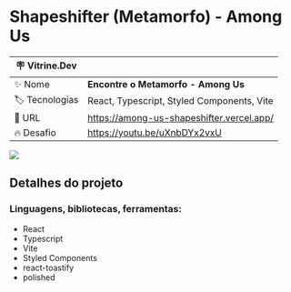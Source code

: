 # Shapeshifter (Metamorfo) - Among Us

| :placard: Vitrine.Dev |     |
| -------------  | --- |
| :sparkles: Nome        | **Encontre o Metamorfo - Among Us**
| :label: Tecnologias | React, Typescript, Styled Components, Vite
| :rocket: URL         | https://among-us-shapeshifter.vercel.app/
| :fire: Desafio     | https://youtu.be/uXnbDYx2vxU

![](https://github.com/natalia-fs/among-us-shapeshifter/tree/master/src/assets/preview.png?raw=true#vitrinedev)

## Detalhes do projeto

### Linguagens, bibliotecas, ferramentas:

- React
- Typescript
- Vite
- Styled Components
- react-toastify
- polished
